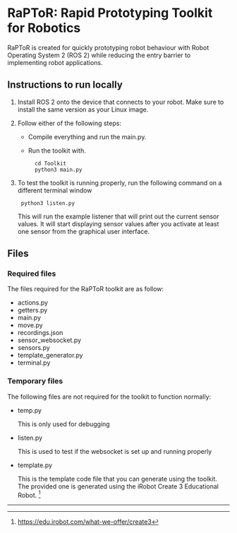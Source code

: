 # RaPToR: Rapid Prototyping Toolkit for Robotics

RaPToR is created for quickly prototyping robot behaviour with Robot Operating System 2 (ROS 2) while reducing the entry barrier to implementing robot applications.

## Instructions to run locally
1. Install ROS 2 onto the device that connects to your robot. Make sure to install the same version as your Linux image.

2. Follow either of the following steps:
    - Compile everything and run the main.py.
    - Run the toolkit with.

            cd Toolkit
            python3 main.py

3. To test the toolkit is running properly, run the following command on a different terminal window

        python3 listen.py

    This will run the example listener that will print out the current sensor values. It will start displaying sensor values after you activate at least one sensor from the graphical user interface.

## Files
### Required files
The files required for the RaPToR toolkit are as follow:

- actions.py
- getters.py
- main.py
- move.py
- recordings.json
- sensor_websocket.py
- sensors.py
- template_generator.py
- terminal.py

### Temporary files
The following files are not required for the toolkit to function normally:

- temp.py
    
    This is only used for debugging

- listen.py

    This is used to test if the websocket is set up and running properly

- template.py

    This is the template code file that you can generate using the toolkit. The provided one is generated using the iRobot Create 3 Educational Robot. [^1]

---
[^1]: https://edu.irobot.com/what-we-offer/create3